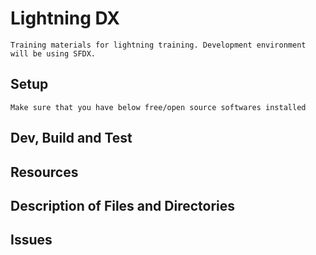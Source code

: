 # Lightning DX

    Training materials for lightning training. Development environment will be using SFDX.

## Setup

    Make sure that you have below free/open source softwares installed


## Dev, Build and Test


## Resources


## Description of Files and Directories


## Issues


